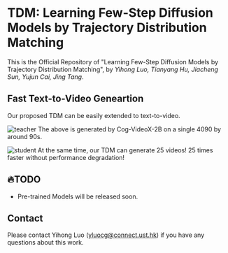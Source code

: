 # TDM: Learning Few-Step Diffusion Models by Trajectory Distribution Matching
This is the Official Repository of "Learning Few-Step Diffusion Models by Trajectory Distribution Matching", by *Yihong Luo, Tianyang Hu, Jiacheng Sun, Yujun Cai, Jing Tang*.

## Fast Text-to-Video Geneartion

Our proposed TDM can be easily extended to text-to-video.

![teacher](teacher.gif)
The above is generated by Cog-VideoX-2B on a single 4090 by around 90s.

![student](student.gif)
At the same time, our TDM can generate 25 videos! 25 times faster without performance degradation!


## 🔥TODO 
- Pre-trained Models will be released soon.

## Contact

Please contact Yihong Luo (yluocg@connect.ust.hk) if you have any questions about this work.
